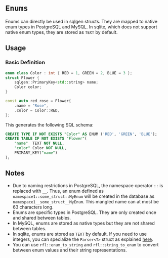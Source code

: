 # `Enums`

Enums can directly be used in sqlgen structs. They are mapped to native enum types in PostgreSQL and MySQL. In sqlite, which does not support native enum types, they are stored as `TEXT` by default.

## Usage

### Basic Definition

```cpp
enum class Color : int { RED = 1, GREEN = 2, BLUE = 3 };
struct Flower {
    sqlgen::PrimaryKey<std::string> name;
    Color color;
}

const auto red_rose = Flower{
    .name = "Rose",
    .color = Color::RED,
};
```

This generates the following SQL schema:
```sql
CREATE TYPE IF NOT EXISTS "Color" AS ENUM ('RED', 'GREEN', 'BLUE');
CREATE TABLE IF NOT EXISTS "Flower"(
    "name"  TEXT NOT NULL,
    "color" Color NOT NULL,
    PRIMARY_KEY("name")
);
```

## Notes
- Due to naming restrictions in PostgreSQL, the namespace operator `::` is replaced with `__`. Thus, an enum defined as `namespace1::some_struct::MyEnum` will be created in the database as `namespace1__some_struct__MyEnum`. This mangled name can at most be 63 characters long.
- Enums are specific types in PostgreSQL. They are only created once and shared between tables.
- In MySQL, enums are stored as native types but they are not shared between tables.
- In sqlite, enums are stored as `TEXT` by default. If you need to use integers, you can specialize the `Parser<T>` struct as explained [here](dynamic.md).
- You can use `rfl::enum_to_string` and `rfl::string_to_enum` to convert between enum values and their string representations.